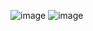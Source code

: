 ![image](https://user-images.githubusercontent.com/111293594/202742733-acabda81-a8d6-4cd5-b1bd-5504918ff17c.png)
![image](https://user-images.githubusercontent.com/111293594/202742843-c8ada550-d076-4e4d-80a5-74be4212ccae.png)


